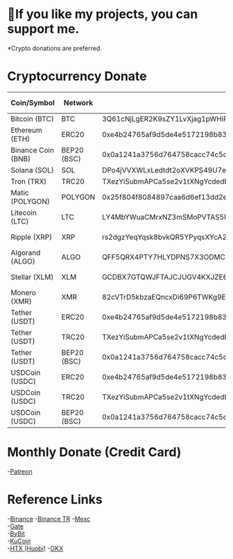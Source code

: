 #  💜If you like my projects, you can support me.

*Crypto donations are preferred.

# Cryptocurrency Donate
| Coin/Symbol | Network | Adress | Other Details |
|------|---------|--------|--------|
| Bitcoin (BTC) | BTC | 3Q61cNjLgER2K9sZY1LvXjag1pWHiPX7c7 | --- |
| Ethereum (ETH) | ERC20 | 0xe4b24765af9d5de4e5172198b83043d29070d892 | --- |
| Binance Coin (BNB) | BEP20 (BSC) | 0x0a1241a3756d764758cacc74c5dbe2ca068119d5 | --- |
| Solana (SOL) | SOL | DPo4jVVXWLxLedtdt2oXVKPS49U7ewUY7fSM8zmm8hqK | --- |
| Tron (TRX) | TRC20 | TXezYiSubmAPCa5se2v1tXNgYcdedEM6hz | --- |
| Matic (POLYGON) | POLYGON | 0x25f804f8084897caa6d6ef13dd2efe9c3e537540 | --- |
| Litecoin (LTC) | LTC | LY4MbYWuaCMrxNZ3mSMoPVTAS5FdczhEaB | --- |
| Ripple (XRP) | XRP | rs2dgzYeqYqsk8bvkQR5YPyqsXYcA24MP2 | 199898 (MEMO) |
| Algorand (ALGO) | ALGO | QFF5QRX4PTY7HLYDPNS7X3ODMCM3QTHUVS27SMQHMZBY32H2I73OVNYVX4 | --- |
| Stellar (XLM) | XLM | GCDBX7GTQWJFTAJCJUGV4KXJZE6Q527YRLW75GYDJ2ODSVBOXCS4W7VS | 179205 (MEMO) |
| Monero (XMR) | XMR | 82cVTrD5kbzaEQncxDi69P6TWKg9Ehn6rPyCiEnv8Fs8AYvHke6UVZcSHWwPWGFZKKQDEXD1FFUiCDFX4w2vArVtMkY2btS | --- |
| Tether (USDT) | ERC20 | 0xe4b24765af9d5de4e5172198b83043d29070d892 | --- |
| Tether (USDT) | TRC20 | TXezYiSubmAPCa5se2v1tXNgYcdedEM6hz | --- |
| Tether (USDT) | BEP20 (BSC) | 0x0a1241a3756d764758cacc74c5dbe2ca068119d5 | --- |
| USDCoin (USDC) | ERC20 | 0xe4b24765af9d5de4e5172198b83043d29070d892 | --- |
| USDCoin (USDC) | TRC20 | TXezYiSubmAPCa5se2v1tXNgYcdedEM6hz | --- |
| USDCoin (USDC) | BEP20 (BSC) | 0x0a1241a3756d764758cacc74c5dbe2ca068119d5 | --- |

# Monthly Donate (Credit Card)
-[Patreon](https://patreon.com/eneskeremaydin)

# Reference Links
-[Binance](https://www.binance.info/tr/activity/referral-entry/CPA?ref=CPA_00TTMS1HY3)
-[Binance TR](https://www.trbinance.com/account/signup?ref=DZ2A393W)
-[Mexc](https://m.mexc.com/auth/signup?inviteCode=1EGYe)  
-[Gate](https://www.gate.io/signup/4116456)  
-[ByBit](https://www.bybit.com/en-US/invite?ref=D9OGQK)  
-[KuCoin](https://www.kucoin.com/r/rf/27a3Nht)  
-[HTX (Huobi)](https://www.huobi.com/tr-tr/v/register/double-invite/?inviter_id=11343840&invite_code=i7fw5223)
-[OKX](https://okx.com/join/93694164)
